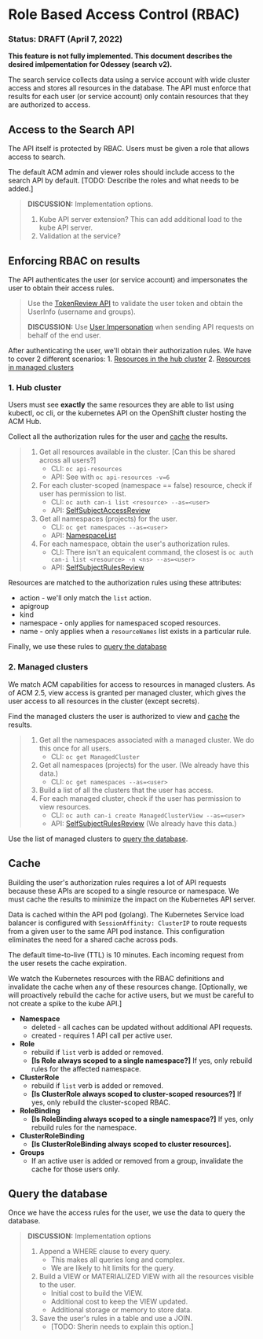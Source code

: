 # Role Based Access Control (RBAC)

### Status: DRAFT (April 7, 2022)
**This feature is not fully implemented. This document describes the desired imlpementation for Odessey (search v2).**

The search service collects data using a service account with wide cluster access and stores all resources in the database. The API must enforce that results for each user (or service account) only contain resources that they are authorized to access.

## Access to the Search API
<!-- This feature is new for V2 -->
The API itself is protected by RBAC. Users must be given a role that allows access to search.

The default ACM admin and viewer roles should include access to the search API by default. [TODO: Describe the roles and what needs to be added.]

> **DISCUSSION:** Implementation options.
> 1. Kube API server extension? This can add additional load to the kube API server.
> 2. Validation at the service? 

## Enforcing RBAC on results

The API authenticates the user (or service account) and impersonates the user to obtain their access rules.

> Use the [TokenReview API](https://kubernetes.io/docs/reference/generated/kubernetes-api/v1.23/#tokenreview-v1-authentication-k8s-io) to validate the user token and obtain the UserInfo (username and groups).
> 
> **DISCUSSION:** 
> Use [User Impersonation](https://kubernetes.io/docs/reference/access-authn-authz/authentication/#user-impersonation) when sending API requests on behalf of the end user.

After authenticating the user, we'll obtain their authorization rules. We have to cover 2 different scenarios:
    1. [Resources in the hub cluster](#hub-cluster)
    2. [Resources in managed clusters](#managed-clusters)

### 1. Hub cluster

Users must see **exactly** the same resources they are able to list using kubectl, oc cli, or the kubernetes API on the OpenShift cluster hosting the ACM Hub.

Collect all the authorization rules for the user and [cache](#cache) the results.
> 1. Get all resources available in the cluster. [Can this be shared across all users?]
>       - CLI: `oc api-resources`
>       - API: See with `oc api-resources -v=6`
> 2. For each cluster-scoped (namespace == false) resource, check if user has permission to list.
>       - CLI: `oc auth can-i list <resource> --as=<user>`
>       - API: [SelfSubjectAccessReview](https://kubernetes.io/docs/reference/generated/kubernetes-api/v1.23/#selfsubjectaccessreview-v1-authorization-k8s-io) 
> 3. Get all namespaces (projects) for the user.
>       - CLI: `oc get namespaces --as=<user>`
>       - API: [NamespaceList](https://kubernetes.io/docs/reference/generated/kubernetes-api/v1.23/#namespacelist-v1-core)
> 4. For each namespace, obtain the user's authorization rules.
>       - CLI: There isn't an equicalent command, the closest is `oc auth can-i list <resource> -n <ns> --as=<user>`
>       - API: [SelfSubjectRulesReview](https://kubernetes.io/docs/reference/generated/kubernetes-api/v1.23/#selfsubjectrulesreview-v1-authorization-k8s-io)

Resources are matched to the authorization rules using these attributes:
- action - we'll only match the `list` action.
- apigroup
- kind
- namespace - only applies for namespaced scoped resources.
- name - only applies when a `resourceNames` list exists in a particular rule.
<!-- NOTE: Name was missed in the V1 implementation. -->

Finally, we use these rules to [query the database](#query-the-database)

### 2. Managed clusters
<!-- This implementation is different from V1. -->
We match ACM capabilities for access to resources in managed clusters.
As of ACM 2.5, view access is granted per managed cluster, which gives the user access to all resources in the cluster (except secrets).

Find the managed clusters the user is authorized to view and [cache](#cache) the results.
> 1. Get all the namespaces associated with a managed cluster. We do this once for all users.
>       - CLI: `oc get ManagedCluster`
> 2. Get all namespaces (projects) for the user. (We already have this data.)
>       - CLI: `oc get namespaces --as=<user>`
> 3. Build a list of all the clusters that the user has access.
> 4. For each managed cluster, check if the user has permission to view resources.
>       - CLI: `oc auth can-i create ManagedClusterView --as=<user>`
>       - API: [SelfSubjectRulesReview](https://kubernetes.io/docs/reference/generated/kubernetes-api/v1.23/#selfsubjectrulesreview-v1-authorization-k8s-io) (We already have this data.)

Use the list of managed clusters to [query the database](#query-the-database).

## Cache

Building the user's authorization rules requires a lot of API requests because these APIs are scoped to a single resource or namespace. We must cache the results to minimize the impact on the Kubernetes API server.

Data is cached within the API pod (golang). The Kubernetes Service load balancer is configured with `SessionAffinity: ClusterIP` to route requests from a given user to the same API pod instance. This configuration eliminates the need for a shared cache across pods.

The default time-to-live (TTL) is 10 minutes. Each incoming request from the user resets the cache expiration.

We watch the Kubernetes resources with the RBAC definitions and invalidate the cache when any of these resources change.
[Optionally, we will proactively rebuild the cache for active users, but we must be careful to not create a spike to the kube API.]

- **Namespace** 
    - deleted - all caches can be updated without additional API requests.
    - created - requires 1 API call per active user. 
- **Role** 
    - rebuild if `list` verb is added or removed.
    - **[Is Role always scoped to a single namespace?]** If yes, only rebuild rules for the affected namespace.
- **ClusterRole**
    - rebuild if `list` verb is added or removed.
    - **[Is ClusterRole always scoped to cluster-scoped resources?]** If yes, only rebuild the cluster-scoped RBAC.
- **RoleBinding**
    - **[Is RoleBinding always scoped to a single namespace?]** If yes, only rebuild rules for the namespace.
- **ClusterRoleBinding**
    - **[Is ClusterRoleBinding always scoped to cluster resources].**
- **Groups**
    - If an active user is added or removed from a group, invalidate the cache for those users only.


## Query the database

Once we have the access rules for the user, we use the data to query the database.

> **DISCUSSION:** Implementation options
> 1. Append a WHERE clause to every query.
>    - This makes all queries long and complex. 
>    - We are likely to hit limits for the query.
> 2. Build a VIEW or MATERIALIZED VIEW with all the resources visible to the user.
>    - Initial cost to build the VIEW.
>    - Additional cost to keep the VIEW updated.
>    - Additional storage or memory to store data.
> 3. Save the user's rules in a table and use a JOIN.
>    - [TODO: Sherin needs to explain this option.]

